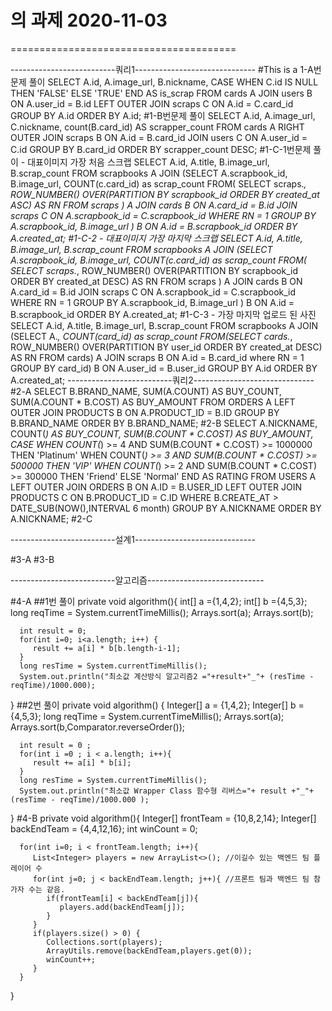 # 의 과제 2020-11-03
=======================================


--------------------------쿼리1------------------------------
#This is a 1-A번문제 풀이
SELECT
    A.id,
    A.image_url,
    B.nickname,
    CASE WHEN C.id IS NULL THEN 'FALSE' ELSE 'TRUE' END AS is_scrap
FROM cards A
         JOIN users B
              ON A.user_id = B.id
         LEFT OUTER JOIN scraps C
              ON A.id = C.card_id
GROUP BY A.id
ORDER BY A.id;
#1-B번문제 풀이
SELECT
    A.id,
    A.image_url,
    C.nickname,
    count(B.card_id) AS scrapper_count
FROM cards A
         RIGHT OUTER JOIN scraps B
                          ON A.id = B.card_id
         JOIN users C
              ON A.user_id = C.id
GROUP BY B.card_id
ORDER BY scrapper_count DESC;
#1-C-1번문제 풀이 - 대표이미지 가장 처음 스크랩
SELECT A.id,
       A.title,
       B.image_url,
       B.scrap_count
FROM scrapbooks A
         JOIN (SELECT A.scrapbook_id,
                      B.image_url,
                      COUNT(c.card_id) as scrap_count
               FROM(
                       SELECT scraps.*, ROW_NUMBER() OVER(PARTITION BY scrapbook_id ORDER BY created_at ASC) AS RN
                       FROM scraps
                   ) A
                       JOIN cards B ON A.card_id = B.id
                       JOIN scraps C ON A.scrapbook_id = C.scrapbook_id
               WHERE RN = 1
             GROUP BY A.scrapbook_id, B.image_url
             ) B
              ON A.id = B.scrapbook_id
ORDER BY A.created_at;
#1-C-2  - 대표이미지 가장 마지막 스크랩
SELECT A.id,
       A.title,
       B.image_url,
       B.scrap_count
FROM scrapbooks A
         JOIN (SELECT A.scrapbook_id,
                      B.image_url,
                      COUNT(c.card_id) as scrap_count
               FROM(
                       SELECT scraps.*, ROW_NUMBER() OVER(PARTITION BY scrapbook_id ORDER BY created_at DESC) AS RN
                       FROM scraps
                   ) A
                       JOIN cards B ON A.card_id = B.id
                       JOIN scraps C ON A.scrapbook_id = C.scrapbook_id
               WHERE RN = 1
             GROUP BY A.scrapbook_id, B.image_url
             ) B
              ON A.id = B.scrapbook_id
ORDER BY A.created_at;
#1-C-3 - 가장 마지막 업로드 된 사진
SELECT A.id,
       A.title,
       B.image_url,
       B.scrap_count
FROM scrapbooks A
JOIN (SELECT A.*,
             COUNT(card_id) as scrap_count
      FROM(SELECT cards.*,
                  ROW_NUMBER() OVER(PARTITION BY user_id ORDER BY created_at DESC) AS RN
           FROM cards) A
                JOIN scraps B ON A.id = B.card_id
      where RN = 1
      GROUP BY card_id) B
ON A.user_id = B.user_id
GROUP BY A.id
ORDER BY A.created_at;
--------------------------쿼리2------------------------------
#2-A
SELECT B.BRAND_NAME,
       SUM(A.COUNT) AS BUY_COUNT,
       SUM(A.COUNT * B.COST) AS BUY_AMOUNT
FROM ORDERS A
         LEFT OUTER JOIN PRODUCTS B ON A.PRODUCT_ID = B.ID
GROUP BY B.BRAND_NAME
ORDER BY B.BRAND_NAME;
#2-B
SELECT A.NICKNAME,
       COUNT(*) AS BUY_COUNT,
       SUM(B.COUNT * C.COST) AS BUY_AMOUNT,
       CASE WHEN COUNT(*) >= 4 AND SUM(B.COUNT * C.COST) >= 1000000 THEN 'Platinum'
            WHEN COUNT(*) >= 3 AND SUM(B.COUNT * C.COST) >= 500000 THEN 'VIP'
            WHEN COUNT(*) >= 2 AND SUM(B.COUNT * C.COST) >= 300000 THEN 'Friend'
            ELSE 'Normal'
           END AS RATING
FROM USERS A
         LEFT OUTER JOIN ORDERS B ON A.ID = B.USER_ID
         LEFT OUTER JOIN PRODUCTS C ON B.PRODUCT_ID = C.ID
WHERE B.CREATE_AT > DATE_SUB(NOW(),INTERVAL 6 month)
GROUP BY A.NICKNAME
ORDER BY A.NICKNAME;
#2-C

--------------------------설계1------------------------------

#3-A
#3-B

--------------------------알고리즘-----------------------------


#4-A
##1번 풀이
   private void algorithm(){
      int[] a ={1,4,2};
      int[] b ={4,5,3};
      long reqTime = System.currentTimeMillis();
      Arrays.sort(a);
      Arrays.sort(b);

      int result = 0;
      for(int i=0; i<a.length; i++) {
         result += a[i] * b[b.length-i-1];
      }
      long resTime = System.currentTimeMillis();
      System.out.println("최소값 계산방식 알고리즘2 ="+result+"_"+ (resTime - reqTime)/1000.000);
   }
##2번 풀이
   private void algorithm() {
      Integer[] a = {1,4,2};
      Integer[] b = {4,5,3};
      long reqTime = System.currentTimeMillis();
      Arrays.sort(a);
      Arrays.sort(b,Comparator.reverseOrder());

      int result = 0 ;
      for(int i =0 ; i < a.length; i++){
         result += a[i] * b[i];
      }
      long resTime = System.currentTimeMillis();
      System.out.println("최소값 Wrapper Class 함수형 리버스="+ result +"_"+ (resTime - reqTime)/1000.000 );
   }
#4-B
   private void algorithm(){
      Integer[] frontTeam = {10,8,2,14};
      Integer[] backEndTeam = {4,4,12,16};
      int winCount = 0;

      for(int i=0; i < frontTeam.length; i++){
         List<Integer> players = new ArrayList<>(); //이길수 있는 백엔드 팀 플레이어 수
         for(int j=0; j < backEndTeam.length; j++){ //프론트 팀과 백엔드 팀 참가자 수는 같음.
            if(frontTeam[i] < backEndTeam[j]){
               players.add(backEndTeam[j]);
            }
         }
         if(players.size() > 0) {
            Collections.sort(players);
            ArrayUtils.remove(backEndTeam,players.get(0));
            winCount++;
         }
      }
   }
